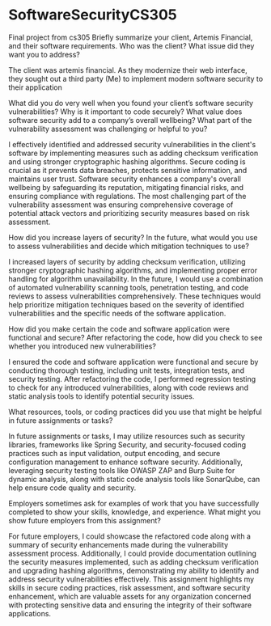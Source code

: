 # SoftwareSecurityCS305
Final project from cs305
Briefly summarize your client, Artemis Financial, and their software requirements. Who was the client? What issue did they want you to address?

The client was artemis financial. As they modernize their web interface, they sought out a third party (Me) to implement modern software security to their application

What did you do very well when you found your client’s software security vulnerabilities? Why is it important to code securely? What value does software security add to a company’s overall wellbeing?
What part of the vulnerability assessment was challenging or helpful to you?


I effectively identified and addressed security vulnerabilities in the client's software by implementing measures such as adding checksum verification and using stronger cryptographic hashing algorithms. Secure coding is crucial as it prevents data breaches, protects sensitive information, and maintains user trust. Software security enhances a company's overall wellbeing by safeguarding its reputation, mitigating financial risks, and ensuring compliance with regulations. The most challenging part of the vulnerability assessment was ensuring comprehensive coverage of potential attack vectors and prioritizing security measures based on risk assessment.

How did you increase layers of security? In the future, what would you use to assess vulnerabilities and decide which mitigation techniques to use?

I increased layers of security by adding checksum verification, utilizing stronger cryptographic hashing algorithms, and implementing proper error handling for algorithm unavailability. In the future, I would use a combination of automated vulnerability scanning tools, penetration testing, and code reviews to assess vulnerabilities comprehensively. These techniques would help prioritize mitigation techniques based on the severity of identified vulnerabilities and the specific needs of the software application.

How did you make certain the code and software application were functional and secure? After refactoring the code, how did you check to see whether you introduced new vulnerabilities?

I ensured the code and software application were functional and secure by conducting thorough testing, including unit tests, integration tests, and security testing. After refactoring the code, I performed regression testing to check for any introduced vulnerabilities, along with code reviews and static analysis tools to identify potential security issues.


What resources, tools, or coding practices did you use that might be helpful in future assignments or tasks?


In future assignments or tasks, I may utilize resources such as security libraries, frameworks like Spring Security, and security-focused coding practices such as input validation, output encoding, and secure configuration management to enhance software security. Additionally, leveraging security testing tools like OWASP ZAP and Burp Suite for dynamic analysis, along with static code analysis tools like SonarQube, can help ensure code quality and security.

Employers sometimes ask for examples of work that you have successfully completed to show your skills, knowledge, and experience. What might you show future employers from this assignment?


For future employers, I could showcase the refactored code along with a summary of security enhancements made during the vulnerability assessment process. Additionally, I could provide documentation outlining the security measures implemented, such as adding checksum verification and upgrading hashing algorithms, demonstrating my ability to identify and address security vulnerabilities effectively. This assignment highlights my skills in secure coding practices, risk assessment, and software security enhancement, which are valuable assets for any organization concerned with protecting sensitive data and ensuring the integrity of their software applications.
